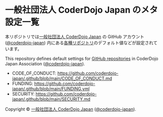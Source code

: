 # 一般社団法人 CoderDojo Japan のメタ設定一覧

本リポジトリでは[一般社団法人 CoderDojo Japan](https://coderdojo.jp/about-coderdojo-japan) の GitHub アカウント ([@coderdojo-japan](https://github.com/coderdojo-japan)) 内にある[各種リポジトリ](https://github.com/coderdojo-japan)のデフォルト値などが設定されています。

This repository defines default settings for [GitHub repositories](https://github.com/coderdojo-japan) in CoderDojo Japan Association ([@coderdojo-japan](https://github.com/coderdojo-japan)).


- CODE_OF_CONDUCT: https://github.com/coderdojo-japan/.github/blob/main/CODE_OF_CONDUCT.md
- FUNDING: https://github.com/coderdojo-japan/.github/blob/main/FUNDING.yml
- SECURITY: https://github.com/coderdojo-japan/.github/blob/main/SECURITY.md

Copyright &copy; [一般社団法人 CoderDojo Japan](https://coderdojo.jp/about-coderdojo-japan) ([@coderdojo-japan](https://github.com/coderdojo-japan)).
